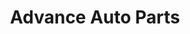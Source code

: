 ---
title: "Advance Auto Parts"
url: /aurora/advance-auto-parts-east-colfax-avenue/
shop: car parts
---
